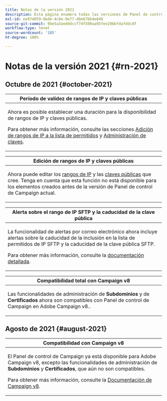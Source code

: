 ```yaml
---
title: Notas de la versión 2021
description: Esta página enumera todas las versiones de Panel de control de Campaign de 2021.
exl-id: ee974059-9ede-4c8e-9e77-d0e67bb4e849
source-git-commit: 9be5a3ae48dccf74f509aa95fee29bbfdafddcdf
workflow-type: tm+mt
source-wordcount: '185'
ht-degree: 100%

---
```


# Notas de la versión 2021 {#rn-2021}

## Octubre de 2021 {#october-2021}

<table>
<thead>
<tr>
<th><strong>Período de validez de rangos de IP y claves públicas</strong><br/></th>
</tr>
</thead>
<tbody>
<tr>
<td>
<p>Ahora es posible establecer una duración para la disponibilidad de rangos de IP y claves públicas. </p><p>Para obtener más información, consulte las secciones <a href="../sftp/using/ip-range-allow-listing.md#adding-ip-addresses-allow-list">Adición de rangos de IP a la lista de permitidos</a> y <a href="../sftp/using/key-management.md#installing-ssh-key">Administración de claves</a>.</p>
</td>
</tr>
</tbody>
</table>

<table>
<thead>
<tr>
<th><strong>Edición de rangos de IP y claves públicas</strong><br/></th>
</tr>
</thead>
<tbody>
<tr>
<td>
<p>Ahora puede editar los <a href="../sftp/using/ip-range-allow-listing.md#editing-ip-ranges">rangos de IP</a> y las <a href="../sftp/using/key-management.md#editing-public-keys">claves públicas</a> que cree. Tenga en cuenta que esta función no está disponible para los elementos creados antes de la versión de Panel de control de Campaign actual.
</td>
</tr>
</tbody>
</table>

<table>
<thead>
<tr>
<th><strong>Alerta sobre el rango de IP SFTP y la caducidad de la clave pública</strong><br/></th>
</tr>
</thead>
<tbody>
<tr>
<td>
<p>La funcionalidad de alertas por correo electrónico ahora incluye alertas sobre la caducidad de la inclusión en la lista de permitidos de IP SFTP y la caducidad de la clave pública SFTP.</p><p>Para obtener más información, consulte la <a href="../performance-monitoring/using/email-alerting.md">documentación detallada</a>.</p>
</td>
</tr>
</tbody>
</table>

<table>
<thead>
<tr>
<th><strong>Compatibilidad total con Campaign v8</strong><br/></th>
</tr>
</thead>
<tbody>
<tr>
<td>
<p>Las funcionalidades de administración de <strong>Subdominios</strong> y de <strong>Certificados</strong> ahora son compatibles con Panel de control de Campaign en Adobe Campaign v8.</a>.</p>
</td>
</tr>
</tbody>
</table>

## Agosto de 2021 {#august-2021}

<table>
<thead>
<tr>
<th><strong>Compatibilidad con Campaign v8</strong><br/></th>
</tr>
</thead>
<tbody>
<tr>
<td>
<p>El Panel de control de Campaign ya está disponible para Adobe Campaign v8, excepto las funcionalidades de administración de <strong>Subdominios</strong> y <strong>Certificados</strong>, que aún no son compatibles.</p><p>Para obtener más información, consulte la <a href="https://experienceleague.adobe.com/docs/campaign/campaign-v8/deploy/self-service.html?lang=es" target="blank">Documentación de Campaign v8</a>.</p>
</td>
</tr>
</tbody>
</table>
